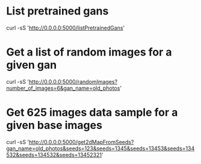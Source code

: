 
# List pretrained gans
curl -sS 'http://0.0.0.0:5000/listPretrainedGans'

# Get a list of random images for a given gan
curl -sS 'http://0.0.0.0:5000/randomImages?number_of_images=6&gan_name=old_photos'

# Get 625 images data sample for a given base images
curl -sS 'http://0.0.0.0:5000/get2dMapFromSeeds?gan_name=old_photos&seeds=123&seeds=1345&seeds=13453&seeds=134532&seeds=134532&seeds=13452321'